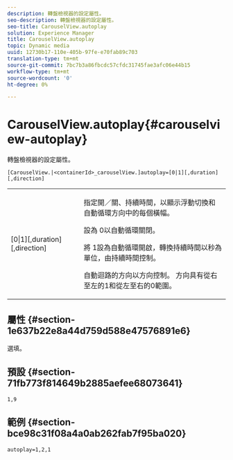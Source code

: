```yaml
---
description: 轉盤檢視器的設定屬性。
seo-description: 轉盤檢視器的設定屬性。
seo-title: CarouselView.autoplay
solution: Experience Manager
title: CarouselView.autoplay
topic: Dynamic media
uuid: 12730b17-110e-405b-97fe-e70fab89c703
translation-type: tm+mt
source-git-commit: 7bc7b3a86fbcdc57cfdc31745fae3afc06e44b15
workflow-type: tm+mt
source-wordcount: '0'
ht-degree: 0%

---
```



# CarouselView.autoplay{#carouselview-autoplay}

轉盤檢視器的設定屬性。

`[CarouselView.|<containerId>_carouselView.]autoplay=[0|1][,duration][,direction]`

<table id="table_441553CD34C94A58A9D7CBF772DEDDB6"> 
 <tbody> 
  <tr> 
   <td colname="col1"> <p> <span class="codeph">[0|1][,duration][,direction]</span> </p> </td> 
   <td colname="col2"> <p> 指定開／關、持續時間，以顯示浮動切換和自動循環方向中的每個橫幅。 </p> <p>設為<span class="codeph"> 0</span>以自動循環關閉。 </p> <p>將<span class="codeph"> 1</span>設為自動循環開啟，轉換持續時間以秒為單位，由<span class="codeph">持續時間</span>控制。 </p> <p>自動迴路的方向以<span class="codeph">方向</span>控制。 <span class="codeph">方向</span>具有從右至左的<span class="codeph">1</span>和從左至右的<span class="codeph">0</span>範圍。 </p> </td> 
  </tr> 
 </tbody> 
</table>

## 屬性 {#section-1e637b22e8a44d759d588e47576891e6}

選填。

## 預設 {#section-71fb773f814649b2885aefee68073641}

`1,9`

## 範例 {#section-bce98c31f08a4a0ab262fab7f95ba020}

```
autoplay=1,2,1
```


